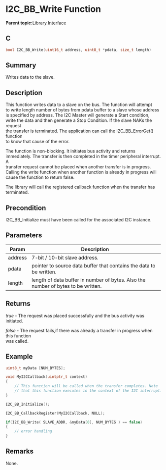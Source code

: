 # I2C\_BB\_Write Function

**Parent topic:**[Library Interface](GUID-6CBA8AA0-7EF7-44B1-8D12-CD6A3067E53A.md)

## C

```c
bool I2C_BB_Write(uint16_t address, uint8_t *pdata, size_t length)
```

## Summary

Writes data to the slave.

## Description

This function writes data to a slave on the bus. The function will attempt<br />to write length number of bytes from pdata buffer to a slave whose address<br />is specified by address. The I2C Master will generate a Start condition,<br />write the data and then generate a Stop Condition. If the slave NAKs the request<br />the transfer is terminated. The application can call the I2C\_BB\_ErrorGet\(\) function<br />to know that cause of the error.

The function is non-blocking. It initiates bus activity and returns<br />immediately. The transfer is then completed in the timer peripheral interrupt. A<br />transfer request cannot be placed when another transfer is in progress.<br />Calling the write function when another function is already in progress will<br />cause the function to return false.

The library will call the registered callback function when the transfer has<br />terminated.

## Precondition

I2C\_BB\_Initialize must have been called for the associated I2C instance.

## Parameters

|Param|Description|
|-----|-----------|
|address|7-bit / 10-bit slave address.|
|pdata|pointer to source data buffer that contains the data to be written.|
|length|length of data buffer in number of bytes. Also the number of bytes to be written.|

## Returns

*true* - The request was placed successfully and the bus activity was initiated.

*false* - The request fails,if there was already a transfer in progress when this function<br />was called.

## Example

```c
uint8_t myData [NUM_BYTES];

void MyI2CCallback(uintptr_t context)
{
    // This function will be called when the transfer completes. Note
    // that this function executes in the context of the I2C interrupt.
}

I2C_BB_Initialize();

I2C_BB_CallbackRegister(MyI2CCallback, NULL);

if(I2C_BB_Write( SLAVE_ADDR, &myData[0], NUM_BYTES ) == false)
{
    // error handling
}

```

## Remarks

None.

